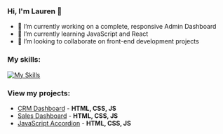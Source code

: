 ### Hi, I'm Lauren 👋

- 🔭 I’m currently working on a complete, responsive Admin Dashboard
- 🌱 I’m currently learning JavaScript and React
- 👯 I’m looking to collaborate on front-end development projects

### My skills:

[![My Skills](https://skills.thijs.gg/icons?i=js,html,css,java,py)](https://skills.thijs.gg)

### View my projects:
- [CRM Dashboard](https://github.com/laureneaves/crm_dashboard) - **HTML, CSS, JS**
- [Sales Dashboard](https://github.com/laureneaves/admin_dashboard) - **HTML, CSS, JS**
- [JavaScript Accordion](https://github.com/laureneaves/javascript_accordion) - **HTML, CSS, JS**
